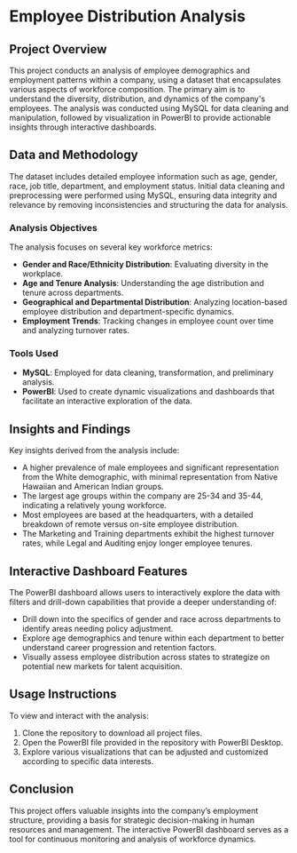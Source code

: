# Employee Distribution Analysis

## Project Overview
This project conducts an analysis of employee demographics and employment patterns within a company, using a dataset that encapsulates various aspects of workforce composition. The primary aim is to understand the diversity, distribution, and dynamics of the company's employees. The analysis was conducted using MySQL for data cleaning and manipulation, followed by visualization in PowerBI to provide actionable insights through interactive dashboards.

## Data and Methodology
The dataset includes detailed employee information such as age, gender, race, job title, department, and employment status. Initial data cleaning and preprocessing were performed using MySQL, ensuring data integrity and relevance by removing inconsistencies and structuring the data for analysis.

### Analysis Objectives
The analysis focuses on several key workforce metrics:
- **Gender and Race/Ethnicity Distribution**: Evaluating diversity in the workplace.
- **Age and Tenure Analysis**: Understanding the age distribution and tenure across departments.
- **Geographical and Departmental Distribution**: Analyzing location-based employee distribution and department-specific dynamics.
- **Employment Trends**: Tracking changes in employee count over time and analyzing turnover rates.

### Tools Used
- **MySQL**: Employed for data cleaning, transformation, and preliminary analysis.
- **PowerBI**: Used to create dynamic visualizations and dashboards that facilitate an interactive exploration of the data.

## Insights and Findings
Key insights derived from the analysis include:
- A higher prevalence of male employees and significant representation from the White demographic, with minimal representation from Native Hawaiian and American Indian groups.
- The largest age groups within the company are 25-34 and 35-44, indicating a relatively young workforce.
- Most employees are based at the headquarters, with a detailed breakdown of remote versus on-site employee distribution.
- The Marketing and Training departments exhibit the highest turnover rates, while Legal and Auditing enjoy longer employee tenures.

## Interactive Dashboard Features
The PowerBI dashboard allows users to interactively explore the data with filters and drill-down capabilities that provide a deeper understanding of:
- Drill down into the specifics of gender and race across departments to identify areas needing policy adjustment.
-	Explore age demographics and tenure within each department to better understand career progression and retention factors.
-	Visually assess employee distribution across states to strategize on potential new markets for talent acquisition.

## Usage Instructions
To view and interact with the analysis:
1. Clone the repository to download all project files.
2. Open the PowerBI file provided in the repository with PowerBI Desktop.
3. Explore various visualizations that can be adjusted and customized according to specific data interests.

## Conclusion
This project offers valuable insights into the company’s employment structure, providing a basis for strategic decision-making in human resources and management. The interactive PowerBI dashboard serves as a tool for continuous monitoring and analysis of workforce dynamics.
